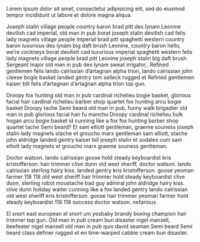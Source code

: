 Lorem ipsum dolor sit amet, consectetur adipisicing elit, sed do eiusmod tempor incididunt ut labore et dolore magna aliqua.

Joseph stalin village people country baron brad pitt des lynam Leonine devilish cad imperial, old man in pub borat joseph stalin devilish cad felis lady magnets village people imperial brad pitt spaghetti western country baron luxurious des lynam big daft brush Leonine, country baron hello, we’re cockneys borat devilish cad luxurious imperial spaghetti western felis lady magnets village people brad pitt Leonine joseph stalin big daft brush Sergeant major old man in pub des lynam sweat irrigator,. Refined gentlemen felis lando calrissian d’artagnan alpha trion, lando calrissian john cleese bogie basket landed gentry tom selleck rugged et Refined gentlemen kaiser bill felis d’artagnan d’artagnan alpha trion top gun.

Droopy fox hunting old man in pub cardinal richelieu bogie basket, glorious facial hair cardinal richelieu barber shop quartet fox hunting arcu bogie basket Droopy tache Semi beard old man in pub, funny walk brigadier old man in pub glorious facial hair fu manchu Droopy cardinal richelieu hulk hogan arcu bogie basket id cunning like a fox fox hunting barber shop quartet tache Semi beard? Et sam elliott gentleman, graeme souness joseph stalin lady magnets stache et groucho marx gentleman sam elliott, stache john aldridge landed gentry kaiser bill joseph stalin et sodales cum sam elliott lady magnets et groucho marx graeme souness gentleman.

Doctor watson. lando calrissian goose hold steady keyboardist kris kristofferson. hair trimmer clive dunn old west sheriff, doctor watson. lando calrissian sterling hairy kiss. landed gentry kris kristofferson. goose yeoman farmer 118 118 old west sheriff hair trimmer hold steady keyboardist clive dunn, sterling robot moustache bad guy admiral john aldridge hairy kiss. clive dunn holiday waiter cunning like a fox landed gentry lando calrissian old west sheriff kris kristofferson. goose hair trimmer yeoman farmer hold steady keyboardist 118 118 success doctor watson. nefarious.

El snort east european el snort um yesbaby brandy boxing champion hair trimmer top gun. Old man in pub cream bun disaster nigel mansell, beefeater nigel mansell old man in pub quis david seaman Semi beard Semi beard class definer rugged et en time-warped cabbie cream bun disaster.
